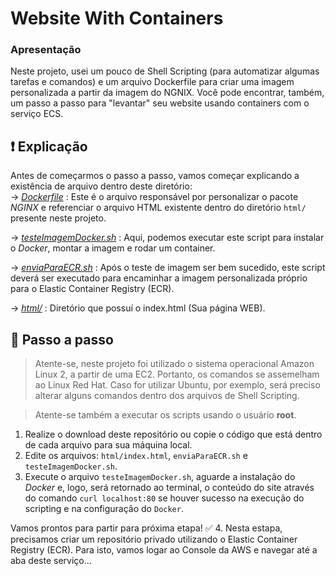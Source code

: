 # Website With Containers
### Apresentação
Neste projeto, usei um pouco de Shell Scripting (para automatizar algumas tarefas e comandos) e um arquivo Dockerfile para criar uma imagem personalizada a partir da imagem do NGNIX. Você pode encontrar, também, um passo a passo para "levantar" seu website usando containers com o serviço ECS.

## ❗ Explicação
Antes de começarmos o passo a passo, vamos começar explicando a existência de arquivo dentro deste diretório: <br>
→ *[Dockerfile](Dockerfile)* : Este é o arquivo responsável por personalizar o pacote *NGINX* e referenciar o arquivo HTML existente dentro do diretório `html/` presente neste projeto.

→ *[testeImagemDocker.sh](testeImagemDocker.sh)* : Aqui, podemos executar este script para instalar o *Docker*, montar a imagem e rodar um container.

→ *[enviaParaECR.sh](enviaParaECR.sh)* : Após o teste de imagem ser bem sucedido, este script deverá ser executado para encaminhar a imagem personalizada próprio para o Elastic Container Registry (ECR).

→ *[html/](html/)* : Diretório que possuí o index.html (Sua página WEB).

## 🔧 Passo a passo
> Atente-se, neste projeto foi utilizado o sistema operacional Amazon Linux 2, a partir de uma EC2. Portanto, os comandos se assemelham ao Linux Red Hat. Caso for utilizar Ubuntu, por exemplo, será preciso alterar alguns comandos dentro dos arquivos de Shell Scripting.

> Atente-se também a executar os scripts usando o usuário **root**.

1. Realize o download deste repositório ou copie o código que está dentro de cada arquivo para sua máquina local.
2. Edite os arquivos: `html/index.html`, `enviaParaECR.sh` e `testeImagemDocker.sh`.
3. Execute o arquivo `testeImagemDocker.sh`, aguarde a instalação do *Docker* e, logo, será retornado ao terminal, o conteúdo do site através do comando `curl localhost:80` se houver sucesso na execução do scripting e na configuração do `Docker`.

Vamos prontos para partir para próxima etapa! ✅
4. Nesta estapa, precisamos criar um repositório privado utilizando o Elastic Container Registry (ECR). Para isto, vamos logar ao Console da AWS e navegar até a aba deste serviço...
